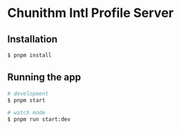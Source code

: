 # Chunithm Intl Profile Server

## Installation

```bash
$ pnpm install
```

## Running the app

```bash
# development
$ pnpm start

# watch mode
$ pnpm run start:dev
```